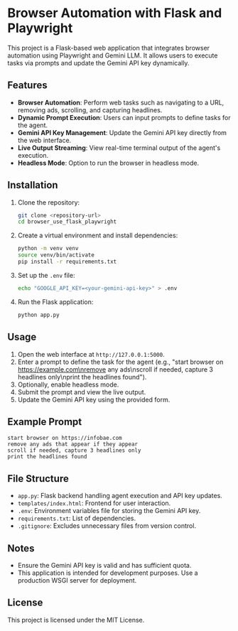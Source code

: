 # Browser Automation with Flask and Playwright

This project is a Flask-based web application that integrates browser automation using Playwright and Gemini LLM. It allows users to execute tasks via prompts and update the Gemini API key dynamically.

## Features

- **Browser Automation**: Perform web tasks such as navigating to a URL, removing ads, scrolling, and capturing headlines.
- **Dynamic Prompt Execution**: Users can input prompts to define tasks for the agent.
- **Gemini API Key Management**: Update the Gemini API key directly from the web interface.
- **Live Output Streaming**: View real-time terminal output of the agent's execution.
- **Headless Mode**: Option to run the browser in headless mode.

## Installation

1. Clone the repository:
   ```bash
   git clone <repository-url>
   cd browser_use_flask_playwright
   ```

2. Create a virtual environment and install dependencies:
   ```bash
   python -m venv venv
   source venv/bin/activate
   pip install -r requirements.txt
   ```

3. Set up the `.env` file:
   ```bash
   echo "GOOGLE_API_KEY=<your-gemini-api-key>" > .env
   ```

4. Run the Flask application:
   ```bash
   python app.py
   ```

## Usage

1. Open the web interface at `http://127.0.0.1:5000`.
2. Enter a prompt to define the task for the agent (e.g., "start browser on https://example.com\nremove any ads\nscroll if needed, capture 3 headlines only\nprint the headlines found").
3. Optionally, enable headless mode.
4. Submit the prompt and view the live output.
5. Update the Gemini API key using the provided form.

## Example Prompt

```
start browser on https://infobae.com
remove any ads that appear if they appear
scroll if needed, capture 3 headlines only
print the headlines found
```

## File Structure

- `app.py`: Flask backend handling agent execution and API key updates.
- `templates/index.html`: Frontend for user interaction.
- `.env`: Environment variables file for storing the Gemini API key.
- `requirements.txt`: List of dependencies.
- `.gitignore`: Excludes unnecessary files from version control.

## Notes

- Ensure the Gemini API key is valid and has sufficient quota.
- This application is intended for development purposes. Use a production WSGI server for deployment.

## License

This project is licensed under the MIT License.
